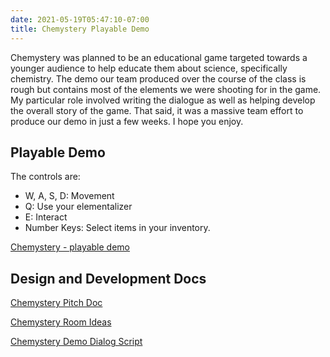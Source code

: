 ```yaml
---
date: 2021-05-19T05:47:10-07:00
title: Chemystery Playable Demo
---
```


Chemystery was planned to be an educational game targeted towards a younger audience to help educate them about science, specifically chemistry. The demo our team produced over the course of the class is rough but contains most of the elements we were shooting for in the game. My particular role involved writing the dialogue as well as helping develop the overall story of the game. That said, it was a massive team effort to produce our demo in just a few weeks. I hope you enjoy.

## Playable Demo

The controls are:

- W, A, S, D: Movement
- Q: Use your elementalizer
- E: Interact
- Number Keys: Select items in your inventory.

[Chemystery - playable demo](https://octavic.github.io/rat-adventure-build/)

## Design and Development Docs

[Chemystery Pitch Doc](/docs/chem-OnePagePitchdocument.pdf)

[Chemystery Room Ideas](/docs/chem-RoomIdeas.pdf)

[Chemystery Demo Dialog Script](/docs/chem-DemoDialogueScript.pdf)
